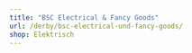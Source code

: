 ```yaml
---
title: "BSC Electrical & Fancy Goods"
url: /derby/bsc-electrical-und-fancy-goods/
shop: Elektrisch
---
```

